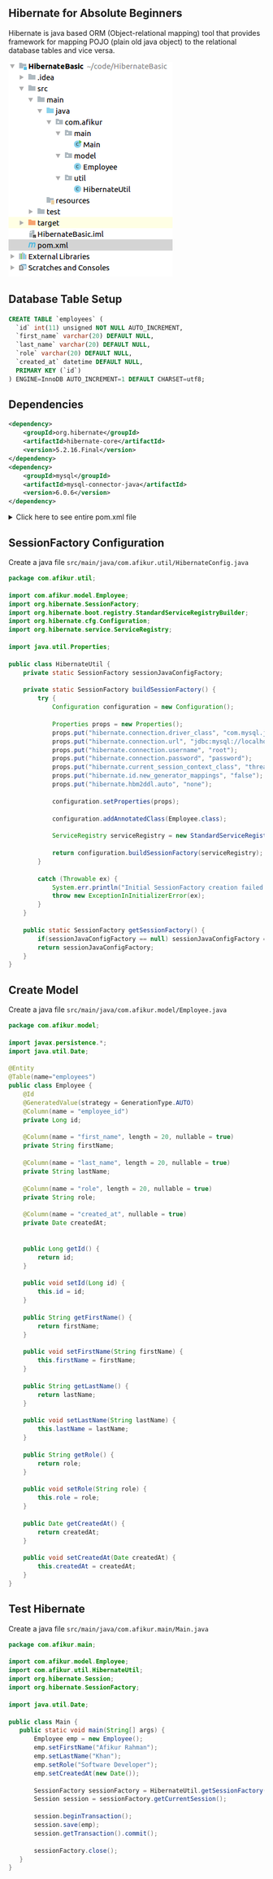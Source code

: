## Hibernate for Absolute Beginners
Hibernate is java based ORM (Object-relational mapping) tool that provides framework for mapping POJO (plain old java object) to the relational database tables and vice versa.

![alt text](images/hibernate-basic-dir.png "Hibernate Basic Directory Structure")

## Database Table Setup
```sql
CREATE TABLE `employees` (
  `id` int(11) unsigned NOT NULL AUTO_INCREMENT,
  `first_name` varchar(20) DEFAULT NULL,
  `last_name` varchar(20) DEFAULT NULL,
  `role` varchar(20) DEFAULT NULL,
  `created_at` datetime DEFAULT NULL,
  PRIMARY KEY (`id`)
) ENGINE=InnoDB AUTO_INCREMENT=1 DEFAULT CHARSET=utf8;
```
## Dependencies
```xml
<dependency>
    <groupId>org.hibernate</groupId>
    <artifactId>hibernate-core</artifactId>
    <version>5.2.16.Final</version>
</dependency>
<dependency>
    <groupId>mysql</groupId>
    <artifactId>mysql-connector-java</artifactId>
    <version>6.0.6</version>
</dependency>
```
<details>
	<summary>Click here to see entire pom.xml file</summary>
	
	<?xml version="1.0" encoding="UTF-8"?>
	<project xmlns="http://maven.apache.org/POM/4.0.0"
	         xmlns:xsi="http://www.w3.org/2001/XMLSchema-instance"
	         xsi:schemaLocation="http://maven.apache.org/POM/4.0.0 http://maven.apache.org/xsd/maven-4.0.0.xsd">
	    <modelVersion>4.0.0</modelVersion>

	    <groupId>com.afikur</groupId>
	    <artifactId>HibernateBasic</artifactId>
	    <version>1.0-SNAPSHOT</version>

	    <dependencies>
	        <dependency>
	            <groupId>org.hibernate</groupId>
	            <artifactId>hibernate-core</artifactId>
	            <version>5.2.16.Final</version>
	        </dependency>
	        <dependency>
	            <groupId>mysql</groupId>
	            <artifactId>mysql-connector-java</artifactId>
	            <version>6.0.6</version>
	        </dependency>
	    </dependencies>
	</project>
</details>

## SessionFactory Configuration

Create a java file `src/main/java/com.afikur.util/HibernateConfig.java`

```java
package com.afikur.util;

import com.afikur.model.Employee;
import org.hibernate.SessionFactory;
import org.hibernate.boot.registry.StandardServiceRegistryBuilder;
import org.hibernate.cfg.Configuration;
import org.hibernate.service.ServiceRegistry;

import java.util.Properties;

public class HibernateUtil {
    private static SessionFactory sessionJavaConfigFactory;

    private static SessionFactory buildSessionFactory() {
        try {
            Configuration configuration = new Configuration();

            Properties props = new Properties();
            props.put("hibernate.connection.driver_class", "com.mysql.jdbc.Driver");
            props.put("hibernate.connection.url", "jdbc:mysql://localhost/testDB");
            props.put("hibernate.connection.username", "root");
            props.put("hibernate.connection.password", "password");
            props.put("hibernate.current_session_context_class", "thread");
            props.put("hibernate.id.new_generator_mappings", "false");
            props.put("hibernate.hbm2ddl.auto", "none");

            configuration.setProperties(props);

            configuration.addAnnotatedClass(Employee.class);

            ServiceRegistry serviceRegistry = new StandardServiceRegistryBuilder().applySettings(configuration.getProperties()).build();

            return configuration.buildSessionFactory(serviceRegistry);
        }

        catch (Throwable ex) {
            System.err.println("Initial SessionFactory creation failed." + ex);
            throw new ExceptionInInitializerError(ex);
        }
    }

    public static SessionFactory getSessionFactory() {
        if(sessionJavaConfigFactory == null) sessionJavaConfigFactory = buildSessionFactory();
        return sessionJavaConfigFactory;
    }
}
```

## Create Model
Create a java file `src/main/java/com.afikur.model/Employee.java`

```java
package com.afikur.model;

import javax.persistence.*;
import java.util.Date;

@Entity
@Table(name="employees")
public class Employee {
    @Id
    @GeneratedValue(strategy = GenerationType.AUTO)
    @Column(name = "employee_id")
    private Long id;

    @Column(name = "first_name", length = 20, nullable = true)
    private String firstName;

    @Column(name = "last_name", length = 20, nullable = true)
    private String lastName;

    @Column(name = "role", length = 20, nullable = true)
    private String role;

    @Column(name = "created_at", nullable = true)
    private Date createdAt;


    public Long getId() {
        return id;
    }

    public void setId(Long id) {
        this.id = id;
    }

    public String getFirstName() {
        return firstName;
    }

    public void setFirstName(String firstName) {
        this.firstName = firstName;
    }

    public String getLastName() {
        return lastName;
    }

    public void setLastName(String lastName) {
        this.lastName = lastName;
    }

    public String getRole() {
        return role;
    }

    public void setRole(String role) {
        this.role = role;
    }

    public Date getCreatedAt() {
        return createdAt;
    }

    public void setCreatedAt(Date createdAt) {
        this.createdAt = createdAt;
    }
}
```

## Test Hibernate
Create a java file `src/main/java/com.afikur.main/Main.java`

```java
package com.afikur.main;

import com.afikur.model.Employee;
import com.afikur.util.HibernateUtil;
import org.hibernate.Session;
import org.hibernate.SessionFactory;

import java.util.Date;

public class Main {
   public static void main(String[] args) {
       Employee emp = new Employee();
       emp.setFirstName("Afikur Rahman");
       emp.setLastName("Khan");
       emp.setRole("Software Developer");
       emp.setCreatedAt(new Date());

       SessionFactory sessionFactory = HibernateUtil.getSessionFactory();
       Session session = sessionFactory.getCurrentSession();

       session.beginTransaction();
       session.save(emp);
       session.getTransaction().commit();

       sessionFactory.close();
   }
}
```
